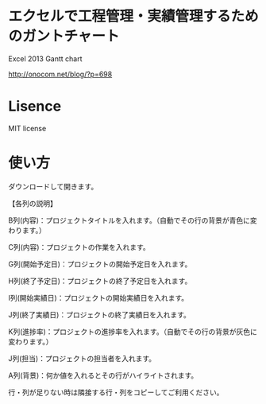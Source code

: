 # エクセルで工程管理・実績管理するためのガントチャート

Excel 2013 Gantt chart

http://onocom.net/blog/?p=698

# Lisence

 MIT license

# 使い方


ダウンロードして開きます。

【各列の説明】

B列(内容)：プロジェクトタイトルを入れます。（自動でその行の背景が青色に変わります。）

C列(内容)：プロジェクトの作業を入れます。

G列(開始予定日)：プロジェクトの開始予定日を入れます。

H列(終了予定日)：プロジェクトの終了予定日を入れます。

I列(開始実績日)：プロジェクトの開始実績日を入れます。

J列(終了実績日)：プロジェクトの終了実績日を入れます。

K列(進捗率)：プロジェクトの進捗率を入れます。（自動でその行の背景が灰色に変わります。）

J列(担当)：プロジェクトの担当者を入れます。

A列(背景)：何か値を入れるとその行がハイライトされます。

行・列が足りない時は隣接する行・列をコピーしてご利用ください。
